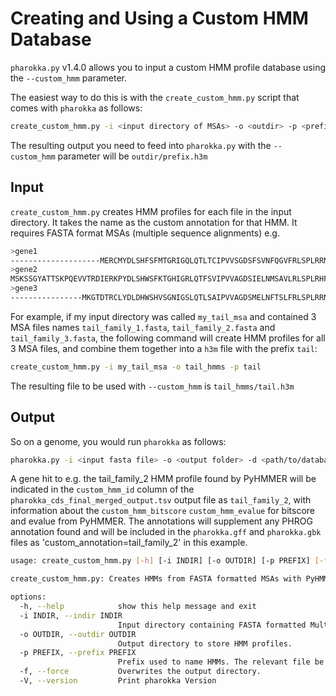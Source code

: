 # Creating and Using a Custom HMM Database

`pharokka.py` v1.4.0 allows you to input a custom HMM profile database using the `--custom_hmm` parameter.

The easiest way to do this is with the `create_custom_hmm.py` script that comes with `pharokka` as follows:

```bash
create_custom_hmm.py -i <input directory of MSAs> -o <outdir> -p <prefix>
```

The resulting output you need to feed into `pharokka.py` with the `--custom_hmm` parameter will be `outdir/prefix.h3m`

## Input

`create_custom_hmm.py` creates HMM profiles for each file in the input directory. It takes the name as the custom annotation for that HMM. It requires FASTA format MSAs (multiple sequence alignments) e.g.

```bash
>gene1
--------------------MERCMYDLSHFSFMTGRIGQLQTLTCIPVVSGDSFSVNFQGVFRLSPLRRNMVIDCMVDLFAFYVPYRHVYG-----DDWENFMLQGTDETVTFGTAD-FTTN-AVEYLGSQ-----R-TTGVAPLWRLASYNQIWNRYFRVPSDTSAILSNTALE---A-GVNKNKWGRYCARPKVIWSTGVDTTTD--AAD--REVTVTANQLDITDLDAVKGRYASEQRRDWFG-QRYNDILKNQFGGGAGTDADERPTLIMRKQHFLSGYDVDGTGDATLGQYSGKSAAVCDLQIPRKWFPEHGSL-WIMALLRFPTIHEEEIHYLFKKSQPTYDEISGDPDIWERKAPIEHQVQDFFTESTDTTSLGFMPYGQWYRYHPNVVHNQFTEVTGFSFVSA-RPT-----SKDTARYIQDDEYTPTFQTTSLGHWQSQARVDVEAVRPIPGPLKSIFAGV------------
>gene2
MSKSSGYATTSKPQEVVTRDIERKPYDLSHWSFKTGHIGRLQTFSVIPVVAGDSIELNMSAVLRLSPLRHFMYLDAVVDLFAFYVPHRHVYG-----SNWTAFLKAGVDEGSTLGTTT-FTGSNRPECLGVY-----FAAGQVLPSWSVHPYTMIWNNYFRDPQVDADAKTDATYLIGLTYPDPILKYGLPVCHLKRSWNTGVASGLS--TAD--YSLALSGGEVDLYQMSQLKGRLQTEQARDWFAFARYRDILKYTWDSEVNIDADQRPELIMRSTAWLSGKDVDGTDDATLGSYTGKSTGIFNLSFPSRFFAEHGSI-WIMGVVRFPPIVEAEAGYLNSKSEPTYKEISGDPSIIKHEPPISLNANEQFQG-ASSVDLGKIPYGQWYRESINMLSADYLEVSGHPFLLKSSIT-----SRATGVYVVPSQYDTVFSDTLMGHWNSQAFVDVRAKRFIPAPEDSIFAGTI-----------
>gene3
----------------MKGTDTRCLYDLDHWSHVSGNIGSLQTLSAIPVVAGDSMELNFTSLFRLSPLRRNLYLDAMVDLFAFYVPYRHVYG-----DTWIDFIKEGYDESQTLGTYT-IAAGEFINCTGAY-----LESQAVIPKWSIASYTRIWNRYFRHPTDSNEKDDDDLI----TASSGNQIYGYNCCHMKNIWSTGVDSELT--DDD--HKVDVTASKVDLLEIIQKKARFKTERQREWFG-QRYTDILDSVWGSNVNIDADERPELIMRTSTWLSGYDVDGTTETNIGTFSGKAFTTARLQFPMKYFNEHGTI-YIVALVRFPTIHAFERHYLFGKSEPTYKEIAGDPNVIRNEPPQAINPTDYIEN-ATATDVGLQPYAQWYRTHPSYTSLGFSNLDGHPFLQK-IIA-----NTDDAVYVDSNDYDEIFQTQQLQQWQSQGYVGLKAKRNIPDPRKSIFAGVK-----------
```

For example, if my input directory was called `my_tail_msa` and contained 3 MSA files names `tail_family_1.fasta`, `tail_family_2.fasta` and `tail_family_3.fasta`, the following command will create HMM profiles for all 3 MSA files, and combine them together into a `h3m` file with the prefix `tail`:

```bash
create_custom_hmm.py -i my_tail_msa -o tail_hmms -p tail
```

The resulting file to be used with `--custom_hmm` is `tail_hmms/tail.h3m`

## Output

So on a genome, you would run `pharokka` as follows:

```bash
pharokka.py -i <input fasta file> -o <output folder> -d <path/to/database_dir> -t <threads>  --custom_hmm tail_hmms/tail.h3m
```

A gene hit to e.g. the tail_family_2 HMM profile found by PyHMMER will be indicated in the `custom_hmm_id` column of the `pharokka_cds_final_merged_output.tsv` output file as `tail_family_2`, with information about the `custom_hmm_bitscore`	`custom_hmm_evalue` for bitscore and evalue from PyHMMER. The annotations will supplement any PHROG annotation found and will be included in the `pharokka.gff` and `pharokka.gbk` files as 'custom_annotation=tail_family_2' in this example.

```bash
usage: create_custom_hmm.py [-h] [-i INDIR] [-o OUTDIR] [-p PREFIX] [-f] [-V]

create_custom_hmm.py: Creates HMMs from FASTA formatted MSAs with PyHMMER for use with Pharokka v1.4.0 and higher.

options:
  -h, --help            show this help message and exit
  -i INDIR, --indir INDIR
                        Input directory containing FASTA formatted Multiple Sequence Alignments.
  -o OUTDIR, --outdir OUTDIR
                        Output directory to store HMM profiles.
  -p PREFIX, --prefix PREFIX
                        Prefix used to name HMMs. The relevant file be 'prefix'.h3m
  -f, --force           Overwrites the output directory.
  -V, --version         Print pharokka Version
```